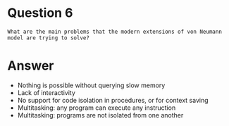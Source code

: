 
# Question 6


    What are the main problems that the modern extensions of von Neumann
    model are trying to solve?


# Answer




* Nothing is possible without querying slow memory 
* Lack of interactivity 
* No support for code isolation in procedures, or for context saving 
* Multitasking: any program can execute any instruction 
* Multitasking: programs are not isolated from one another





       